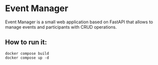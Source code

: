# Event Manager
Event Manager is a small web application based on FastAPI that allows to manage events and participants with CRUD operations.

## How to run it:
```
docker compose build 
docker compose up -d
```
